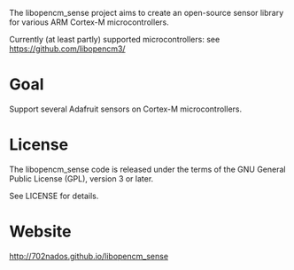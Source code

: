 The libopencm_sense project aims to create an open-source sensor library for various ARM Cortex-M microcontrollers.

Currently (at least partly) supported microcontrollers:
see https://github.com/libopencm3/

# Goal

Support several Adafruit sensors on Cortex-M microcontrollers.

# License

The libopencm_sense code is released under the terms of the GNU General Public License (GPL), version 3 or later.

See LICENSE for details.

# Website

http://702nados.github.io/libopencm_sense
